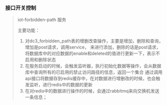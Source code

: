 ### 接口开关控制
> iot-forbidden-path 服务
>
>主要功能：
> 
> 1. 对dc3_forbidden_path表的增删改查操作，主要是增加，删除和查询，增加是post请求，调用service，
> 来进行添加，删除的话是post请求，将数据库中的对应数据的enable和deleted的值进行更新一下，表示不启用和删除状态
> 2. 在服务启动的时候，会触发监听器，执行初始化数据等操作，会从数据库中查询所有的已启用的禁止访问路径的信息，返回一个集合
> 通过调用api接口将数据存到redis缓存中，在对数据进行增删改的时候，也会触发监听，进行redis中的数据的更新
> 3. 在对redis中的数据进行操作的时候，会通过rabbitmq来向交换机发送一条信息；
> 
> 